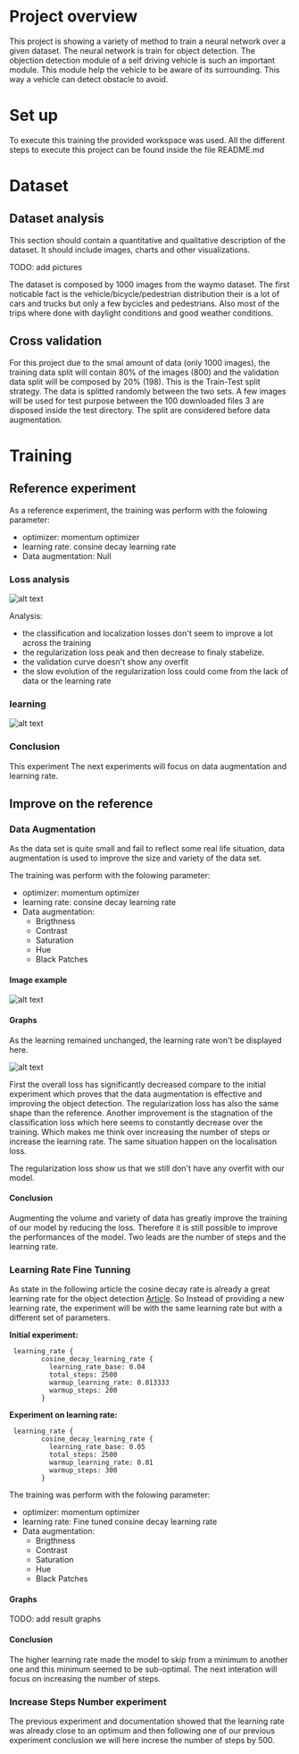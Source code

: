 # Project overview
This project is showing a variety of method to train a neural network over a given dataset. The neural network is train for object detection.
The objection detection module of a self driving vehicle is such an important module. This module help the vehicle to be aware of its surrounding. 
This way a vehicle can detect obstacle to avoid.

# Set up
To execute this training the provided workspace was used. 
All the different steps to execute this project can be found inside the file README.md

# Dataset
## Dataset analysis
This section should contain a quantitative and qualitative description of the dataset. It should include images, charts and other visualizations.

TODO: add pictures 

The dataset is composed by 1000 images from the waymo dataset. 
The first noticable fact is the vehicle/bicycle/pedestrian distribution their is a lot of cars and trucks but only a few bycicles and pedestrians.
Also most of the trips where done with daylight conditions and good weather conditions.

## Cross validation
For this project due to the smal amount of data (only 1000 images), the training data split will contain 80% of the images (800) and the validation data split will be composed by 20% (198). This is the Train-Test split strategy. The data is splitted randomly between the two sets. A few images will be used for test purpose between the 100 downloaded files 3 are disposed inside the test directory.
The split are considered before data augmentation.

# Training
## Reference experiment
As a reference experiment, the training was perform with the folowing parameter:

- optimizer: momentum optimizer
- learning rate: consine decay learning rate
- Data augmentation: Null

### Loss analysis

![alt text](./images/Init_exp_loss.png "Loss data of the Reference experiment") 

Analysis:

- the classification and localization losses don't seem to improve a lot across the training
- the regularization loss peak and then decrease to finaly stabelize.
- the validation curve doesn't show any overfit 
- the slow evolution of the regularization loss could come from the lack of data or the learning rate 

### learning

![alt text](./images/Init_exp_learning_rate.png "Learning of the Reference experiment") 

### Conclusion
This experiment 
The next experiments will focus on data augmentation and learning rate.

## Improve on the reference
### Data Augmentation
As the data set is quite small and fail to reflect some real life situation, data augmentation is used to improve the size and variety of the data set.

The training was perform with the folowing parameter:

- optimizer: momentum optimizer
- learning rate: consine decay learning rate
- Data augmentation: 
  - Brigthness
  - Contrast
  - Saturation
  - Hue
  - Black Patches
  
  
#### Image example
![alt text](./images/data_augmentation_bis.PNG "example of augmented image") 

#### Graphs
As the learning remained unchanged, the learning rate won't be displayed here.

![alt text](./images/Exp_one_loss.PNG "Losses chart of the experience n°1") 

First the overall loss has significantly decreased compare to the initial experiment which proves that the data augmentation is effective and improving the object detection. The regularization loss has also the same shape than the reference. Another improvement is the stagnation of the classification loss which here seems to constantly decrease over the training. Which makes me think over increasing the number of steps or increase the learning rate. The same situation happen on the localisation loss.

The regularization loss show us that we still don't have any overfit with our model.

#### Conclusion 

Augmenting the volume and variety of data has greatly improve the training of our model by reducing the loss. Therefore it is still possible to improve the performances of the model. Two leads are the number of steps and the learning rate.

### Learning Rate Fine Tunning
As state in the following article the cosine decay rate is already a great learning rate for the object detection [Article](https://neptune.ai/blog/tensorflow-object-detection-api-best-practices-to-training-evaluation-deployment). So Instead of providing a new learning rate, the experiment will be with the same learning rate but with a different set of parameters.

**Initial experiment:**
```
 learning_rate {
        cosine_decay_learning_rate {
          learning_rate_base: 0.04
          total_steps: 2500
          warmup_learning_rate: 0.013333
          warmup_steps: 200
        }
```

**Experiment on learning rate:**
```
 learning_rate {
        cosine_decay_learning_rate {
          learning_rate_base: 0.05
          total_steps: 2500
          warmup_learning_rate: 0.01
          warmup_steps: 300
        }
```

The training was perform with the folowing parameter:

- optimizer: momentum optimizer
- learning rate: Fine tuned consine decay learning rate
- Data augmentation: 
  - Brigthness
  - Contrast
  - Saturation
  - Hue
  - Black Patches
#### Graphs
TODO: add result graphs

#### Conclusion

The higher learning rate made the model to skip from a minimum to another one and this minimum seemed to be sub-optimal. The next interation will focus on increasing the number of steps.

### Increase Steps Number experiment
The previous experiment and documentation showed that the learning rate was already close to an optimum and then following one of our previous experiment conclusion we will here increse the number of steps by 500.
